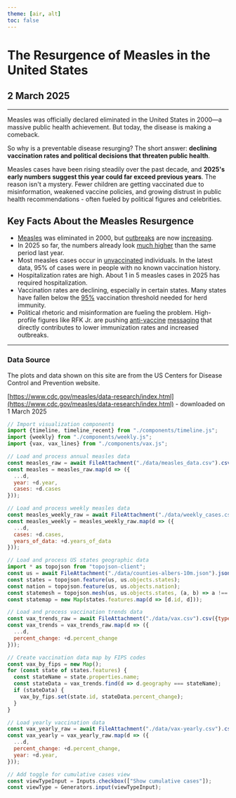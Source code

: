 ```yaml
---
theme: [air, alt]
toc: false
---
```


<link rel="stylesheet" href="styles.css">

<!-- Main content container -->
<div class="content">

# The Resurgence of Measles in the United States
## 2 March 2025
---

Measles was officially declared eliminated in the United States in 2000—a massive public health achievement. But today, the disease is making a comeback.

So why is a preventable disease resurging? The short answer: **declining vaccination rates and political decisions that threaten public health**.

Measles cases have been rising steadily over the past decade, and **2025's early numbers suggest this year could far exceed previous years**. The reason isn't a mystery. Fewer children are getting vaccinated due to misinformation, weakened vaccine policies, and growing distrust in public health recommendations - often fueled by political figures and celebrities. 

<div class="key-points">
  <h2>Key Facts About the Measles Resurgence</h2>

  - [Measles](https://www.cdc.gov/measles/index.html) was eliminated in 2000, but [outbreaks](https://pmc.ncbi.nlm.nih.gov/articles/PMC5727570/) are now [increasing](https://www.kff.org/quick-take/u-s-measles-outbreaks-a-new-abnormal-in-a-time-of-vaccine-hesitancy/). 
  - In 2025 so far, the numbers already look [much higher](https://www.cdc.gov/measles/data-research/index.html) than the same period last year.
  - Most measles cases occur in [unvaccinated](https://www.cidrap.umn.edu/measles/texas-measles-outbreak-rises-146-cases) individuals. In the latest data, 95% of cases were in people with no known vaccination history.
  - Hospitalization rates are high. About 1 in 5 measles cases in 2025 has required hospitalization.
  - Vaccination rates are declining, especially in certain states. Many states have fallen below the [95%](https://time.com/7262314/measles-cases-united-states-rise-worldwide-outlook/) vaccination threshold needed for herd immunity.
  - Political rhetoric and misinformation are fueling the problem. High-profile figures like RFK Jr. are pushing [anti-vaccine](https://www.nbcnews.com/politics/trump-administration/measles-outbreak-politically-perilous-trump-rfk-jr-rcna194053) [messaging](https://apnews.com/article/rfk-kennedy-election-vaccines-2ccde2df146f57b5e8c26e8494f0a16a) that directly contributes to lower immunization rates and increased outbreaks.

</div>

---
### Data Source

The plots and data shown on this site are from the US Centers for Disease Control and Prevention website.

[https://www.cdc.gov/measles/data-research/index.html](https://www.cdc.gov/measles/data-research/index.html) - downloaded on 1 March 2025

</div>

<!-- Data / Analysis / Prep  -->
```js
// Import visualization components
import {timeline, timeline_recent} from "./components/timeline.js";
import {weekly} from "./components/weekly.js";
import {vax, vax_lines} from "./components/vax.js";

// Load and process annual measles data
const measles_raw = await FileAttachment("./data/measles_data.csv").csv({typed: true});
const measles = measles_raw.map(d => ({
  ...d,
  year: +d.year,
  cases: +d.cases
}));

// Load and process weekly measles data
const measles_weekly_raw = await FileAttachment("./data/weekly_cases.csv").csv({typed:true});
const measles_weekly = measles_weekly_raw.map(d => ({
  ...d,
  cases: +d.cases,
  years_of_data: +d.years_of_data
}));

// Load and process US states geographic data
import * as topojson from "topojson-client";
const us = await FileAttachment("./data/counties-albers-10m.json").json();
const states = topojson.feature(us, us.objects.states);
const nation = topojson.feature(us, us.objects.nation);
const statemesh = topojson.mesh(us, us.objects.states, (a, b) => a !== b);
const statemap = new Map(states.features.map(d => [d.id, d]));

// Load and process vaccination trends data
const vax_trends_raw = await FileAttachment("./data/vax.csv").csv({typed:true});
const vax_trends = vax_trends_raw.map(d => ({
  ...d,
  percent_change: +d.percent_change
}));

// Create vaccination data map by FIPS codes
const vax_by_fips = new Map();
for (const state of states.features) {
  const stateName = state.properties.name;
  const stateData = vax_trends.find(d => d.geography === stateName);
  if (stateData) {
    vax_by_fips.set(state.id, stateData.percent_change);
  }
}

// Load yearly vaccination data
const vax_yearly_raw = await FileAttachment("./data/vax-yearly.csv").csv({typed:true});
const vax_yearly = vax_yearly_raw.map(d => ({
  ...d, 
  percent_change: +d.percent_change,
  year: +d.year,
}));

// Add toggle for cumulative cases view
const viewTypeInput = Inputs.checkbox(["Show cumulative cases"]);
const viewType = Generators.input(viewTypeInput);
```


